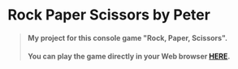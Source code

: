 # Rock Paper Scissors by Peter
> #### My project for this console game "Rock, Paper, Scissors".<br>
> #### You can play the game directly in your Web browser [HERE](https://replit.com/@pbekriev/Rock-Paper-Scissors-By-Peter#main.py).
